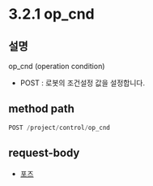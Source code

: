 ﻿# 3.2.1 op_cnd

## 설명

op_cnd (operation condition)

- POST : 로봇의 조건설정 값을 설정합니다.

## method path

```python
POST /project/control/op_cnd
```

## request-body

- [포즈](/7-schema/op_cnd.md)
